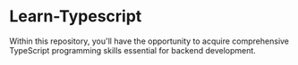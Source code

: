 # Learn-Typescript
Within this repository, you'll have the opportunity to acquire comprehensive TypeScript programming skills essential for backend development.



